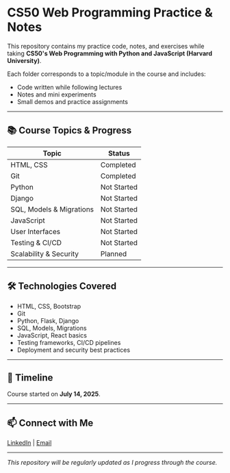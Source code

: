 # CS50 Web Programming Practice & Notes

This repository contains my practice code, notes, and exercises while taking **CS50's Web Programming with Python and JavaScript (Harvard University)**.

Each folder corresponds to a topic/module in the course and includes:
- Code written while following lectures
- Notes and mini experiments
- Small demos and practice assignments

---

## 📚 Course Topics & Progress

| Topic                     | Status      |
|---------------------------|-------------|
| HTML, CSS                 | Completed   |
| Git                       | Completed   |
| Python                    | Not Started |
| Django                    | Not Started |
| SQL, Models & Migrations  | Not Started |
| JavaScript                | Not Started |
| User Interfaces           | Not Started |
| Testing & CI/CD           | Not Started |
| Scalability & Security    | Planned     |

---

## 🛠️ Technologies Covered
- HTML, CSS, Bootstrap
- Git
- Python, Flask, Django
- SQL, Models, Migrations
- JavaScript, React basics
- Testing frameworks, CI/CD pipelines
- Deployment and security best practices

---

## 📆 Timeline
Course started on **July 14, 2025**.

---

## 📫 Connect with Me
[LinkedIn](https://www.linkedin.com/in/susmitakharel/) | [Email](susmi.kharel@gmail.com) 

---

*This repository will be regularly updated as I progress through the course.*
